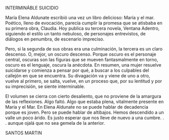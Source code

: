 INTERMINÁBLE SUICIDIO

María Elena Aldunate escribió una vez un libro delicioso: María y el mar\. Poético, lleno de evocación, parecía cumplir la promesa que se atisbaba en su primera obra, Claudia\. Hoy publica su tercera novela, Ventana Adentro, siguiendo el estilo un tanto nebuloso, de personajes entrevistos, de diálogos en penumbra, de escenario impreciso\. 

Pero, si la segunda de sus obras era una culminación, la tercera es un claro descenso\. O, mejor, un oscuro descenso\. Porque oscuro es el personaje central, oscuras son las figuras que se mueven fantasmalmente en torno, oscuro es el lenguaje, oscura la anécdota\. En resumen, una mujer resuelve suicidarse y comienza a pensar por qué, a buscar a los culpables del callejón en que se encuentra\. Su divagación va y viene de uno a otro, vuelve al primero, se salta, vuelve, en un proceso que, por su lentitud y por su imprecisión, se siente interminable\. 

El volumen se cierra con cierto desaliento, que no proviene de la amargura de las reflexiones\. Algo faltó\. Algo que estaba plena, vitalmente presente en María y el Mar\. En Elena Aldunate no se puede hablar de decadencia porque es joven\. Pero se puede hablar de altibajos\. Hemos descendido a un valle un poco árido\. Es justo esperar que nos lleve de nuevo a una cumbre\. \. \. aunque ojalá que no sea gemela de la anterior\.   									  

SANTOS MARTIN

